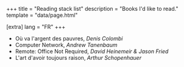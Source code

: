 +++
title = "Reading stack list"
description = "Books I'd like to read."
template = "data/page.html"

[extra]
lang = "FR"
+++

* Où va l'argent des pauvres, *Denis Colombi*
* Computer Network, *Andrew Tanenbaum*
* Remote: Office Not Required, *David Heinemeir & Jason Fried*
* L'art d'avoir toujours raison, *Arthur Schopenhauer*
